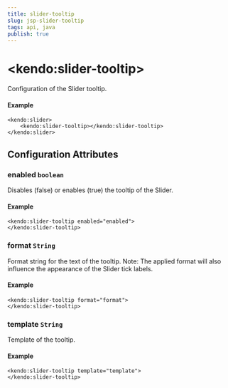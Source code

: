 ```yaml
---
title: slider-tooltip
slug: jsp-slider-tooltip
tags: api, java
publish: true
---
```


# \<kendo:slider-tooltip\>

Configuration of the Slider tooltip.

#### Example
    <kendo:slider>
        <kendo:slider-tooltip></kendo:slider-tooltip>
    </kendo:slider>

## Configuration Attributes

### enabled `boolean`

Disables (false) or enables (true) the tooltip of
the Slider.

#### Example
    <kendo:slider-tooltip enabled="enabled">
    </kendo:slider-tooltip>

### format `String`

Format string for the text of the tooltip. Note: The applied
format will also influence the appearance of the Slider
tick labels.

#### Example
    <kendo:slider-tooltip format="format">
    </kendo:slider-tooltip>

### template `String`

Template of the tooltip.

#### Example
    <kendo:slider-tooltip template="template">
    </kendo:slider-tooltip>

